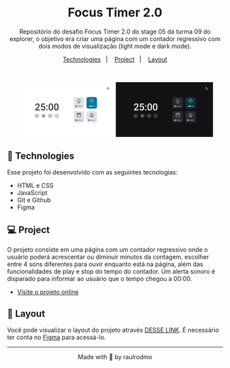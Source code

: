 <h1 align="center"> Focus Timer 2.0</h1>

<p align="center">
Repositório do desafio Focus Timer 2.0 do stage 05 da turma 09 do explorer, o objetivo era criar uma página com um contador regressivo com dois modos de visualização (light mode e dark mode).<br/>
</p>

<p align="center">
  <a href="#technologies">Technologies</a>&nbsp;&nbsp;&nbsp;|&nbsp;&nbsp;&nbsp;
  <a href="#project">Project</a>&nbsp;&nbsp;&nbsp;|&nbsp;&nbsp;&nbsp;
  <a href="#layout">Layout</a>
</p>

<br>

<p align="center">
<img src=".github/previewLightMode.jpg" width="45%">
<img src=".github/previewDarkMode.jpg" width="45%">
</p>

## 🚀 Technologies

Esse projeto foi desenvolvido com as seguintes tecnologias:

- HTML e CSS
- JavaScript
- Git e Github
- Figma

## 💻 Project

O projeto consiste em uma página com um contador regressivo onde o usuário poderá acrescentar ou diminuir minutos da contagem, escolher entre 4 sons diferentes para ouvir enquanto está na página, além das funcionalidades de play e stop do tempo do contador. Um alerta sonoro é disparado para informar ao usuário que o tempo chegou a 00:00.

- [Visite o projeto online](https://focustimerv2-raulrodmo.netlify.app/)

## 🔖 Layout

Você pode visualizar o layout do projeto através [DESSE LINK](https://www.figma.com/file/nlJJAVuGDc1tnDKqUW4FJA/Stage-05---Dark-Mode-FocusTimer/duplicate). É necessário ter conta no [Figma](https://figma.com) para acessá-lo.

---

<p align="center">Made with 💜 by raulrodmo</p>
